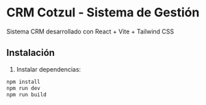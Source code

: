 # CRM Cotzul - Sistema de Gestión

Sistema CRM desarrollado con React + Vite + Tailwind CSS

## Instalación

1. Instalar dependencias:
```bash
npm install
npm run dev
npm run build


